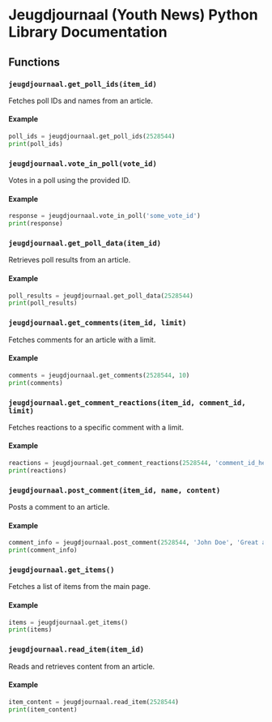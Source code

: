 # Jeugdjournaal (Youth News) Python Library Documentation

## Functions

### `jeugdjournaal.get_poll_ids(item_id)`
Fetches poll IDs and names from an article.

#### Example
```python
poll_ids = jeugdjournaal.get_poll_ids(2528544)
print(poll_ids)
```

### `jeugdjournaal.vote_in_poll(vote_id)`
Votes in a poll using the provided ID.

#### Example
```python
response = jeugdjournaal.vote_in_poll('some_vote_id')
print(response)
```

### `jeugdjournaal.get_poll_data(item_id)`
Retrieves poll results from an article.

#### Example
```python
poll_results = jeugdjournaal.get_poll_data(2528544)
print(poll_results)
```

### `jeugdjournaal.get_comments(item_id, limit)`
Fetches comments for an article with a limit.

#### Example
```python
comments = jeugdjournaal.get_comments(2528544, 10)
print(comments)
```

### `jeugdjournaal.get_comment_reactions(item_id, comment_id, limit)`
Fetches reactions to a specific comment with a limit.

#### Example
```python
reactions = jeugdjournaal.get_comment_reactions(2528544, 'comment_id_here', 5)
print(reactions)
```

### `jeugdjournaal.post_comment(item_id, name, content)`
Posts a comment to an article.

#### Example
```python
comment_info = jeugdjournaal.post_comment(2528544, 'John Doe', 'Great article!')
print(comment_info)
```

### `jeugdjournaal.get_items()`
Fetches a list of items from the main page.

#### Example
```python
items = jeugdjournaal.get_items()
print(items)
```

### `jeugdjournaal.read_item(item_id)`
Reads and retrieves content from an article.

#### Example
```python
item_content = jeugdjournaal.read_item(2528544)
print(item_content)
```
